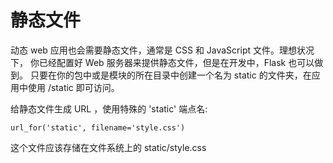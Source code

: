 # 静态文件
动态 web 应用也会需要静态文件，通常是 CSS 和 JavaScript 文件。理想状况下， 你已经配置好 Web 服务器来提供静态文件，但是在开发中，Flask 也可以做到。 只要在你的包中或是模块的所在目录中创建一个名为 static 的文件夹，在应用中使用 /static 即可访问。

给静态文件生成 URL ，使用特殊的 'static' 端点名:

    url_for('static', filename='style.css')

这个文件应该存储在文件系统上的 static/style.css